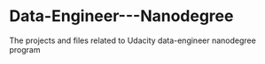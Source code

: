 # Data-Engineer---Nanodegree
The projects and files related to Udacity data-engineer nanodegree program 
